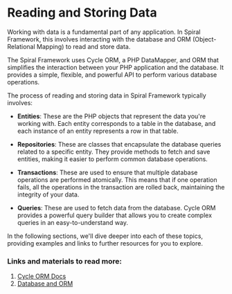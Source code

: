 # Reading and Storing Data

Working with data is a fundamental part of any application. In Spiral Framework, this involves interacting with the database and ORM (Object-Relational Mapping) to read and store data.

The Spiral Framework uses Cycle ORM, a PHP DataMapper, and ORM that simplifies the interaction between your PHP application and the database. It provides a simple, flexible, and powerful API to perform various database operations.

The process of reading and storing data in Spiral Framework typically involves:

- **Entities**: These are the PHP objects that represent the data you're working with. Each entity corresponds to a table in the database, and each instance of an entity represents a row in that table.

- **Repositories**: These are classes that encapsulate the database queries related to a specific entity. They provide methods to fetch and save entities, making it easier to perform common database operations.

- **Transactions**: These are used to ensure that multiple database operations are performed atomically. This means that if one operation fails, all the operations in the transaction are rolled back, maintaining the integrity of your data.

- **Queries**: These are used to fetch data from the database. Cycle ORM provides a powerful query builder that allows you to create complex queries in an easy-to-understand way.

In the following sections, we'll dive deeper into each of these topics, providing examples and links to further resources for you to explore.

### Links and materials to read more:
1. [Cycle ORM Docs](https://cycle-orm.dev/docs)
2. [Database and ORM](https://spiral.dev/docs/basics-orm/current/en)
